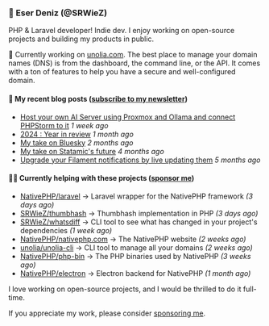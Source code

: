 
### 👋 Eser Deniz (@SRWieZ)

PHP & Laravel developer! Indie dev. I enjoy working on open-source projects and building my products in public.

🚀 Currently working on [unolia.com](https://unolia.com/?utm_source=github&utm_medium=readme&utm_campaign=readme-srwiez). The best place to manage your domain names (DNS) is from the dashboard, the command line, or the API. It comes with a ton of features to help you have a secure and well-configured domain.

#### 📝 My recent blog posts ([subscribe to my newsletter](https://srwiez.com/?utm_source=github&utm_medium=readme&utm_campaign=readme-srwiez))

- [Host your own AI Server using Proxmox and Ollama and connect PHPStorm to it](https://srwiez.com/posts/host-your-own-ai-server-using-proxmox-and-ollama-and-connect-phpstorm-to-it?utm_source=github&utm_medium=readme&utm_campaign=readme-srwiez) _1 week ago_
- [2024 : Year in review](https://srwiez.com/posts/2024-year-in-review?utm_source=github&utm_medium=readme&utm_campaign=readme-srwiez) _1 month ago_
- [My take on Bluesky](https://srwiez.com/posts/my-take-on-bluesky?utm_source=github&utm_medium=readme&utm_campaign=readme-srwiez) _2 months ago_
- [My take on Statamic&#39;s future](https://srwiez.com/posts/my-take-on-statamic-future?utm_source=github&utm_medium=readme&utm_campaign=readme-srwiez) _4 months ago_
- [Upgrade your Filament notifications by live updating them](https://srwiez.com/posts/upgrade-your-filament-notifications-by-live-updating-them?utm_source=github&utm_medium=readme&utm_campaign=readme-srwiez) _5 months ago_

#### 👨‍🔧 Currently helping with these projects ([sponsor me](https://github.com/sponsors/SRWieZ))

- [NativePHP/laravel](https://github.com/NativePHP/laravel) → Laravel wrapper for the NativePHP framework _(3 days ago)_
- [SRWieZ/thumbhash](https://github.com/SRWieZ/thumbhash) → Thumbhash implementation in PHP _(3 days ago)_
- [SRWieZ/whatsdiff](https://github.com/SRWieZ/whatsdiff) → CLI tool to see what has changed in your project&#39;s dependencies _(1 week ago)_
- [NativePHP/nativephp.com](https://github.com/NativePHP/nativephp.com) → The NativePHP website _(2 weeks ago)_
- [unolia/unolia-cli](https://github.com/unolia/unolia-cli) → CLI tool to manage all your domains _(2 weeks ago)_
- [NativePHP/php-bin](https://github.com/NativePHP/php-bin) → The PHP binaries used by NativePHP _(3 weeks ago)_
- [NativePHP/electron](https://github.com/NativePHP/electron) → Electron backend for NativePHP _(1 month ago)_

I love working on open-source projects, and I would be thrilled to do it full-time.

If you appreciate my work, please consider [sponsoring me](https://github.com/sponsors/SRWieZ).